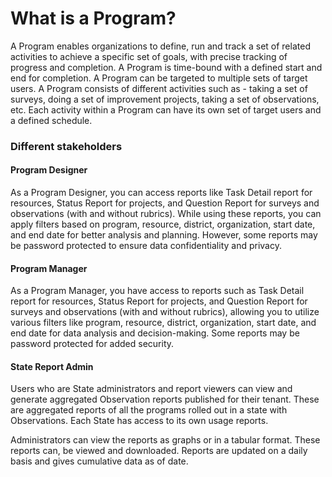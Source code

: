 # What is a Program?

A Program enables organizations to define, run and track a set of related activities to achieve a specific set of goals, with precise tracking of progress and completion. A Program is time-bound with a defined start and end for completion. A Program can be targeted to multiple sets of target users. A Program consists of different activities such as - taking a set of surveys, doing a set of improvement projects, taking a set of observations, etc. Each activity within a Program can have its own set of target users and a defined schedule.

### Different stakeholders

#### Program Designer

As a Program Designer, you can access reports like Task Detail report for resources, Status Report for projects, and Question Report for surveys and observations (with and without rubrics). While using these reports, you can apply filters based on program, resource, district, organization, start date, and end date for better analysis and planning. However, some reports may be password protected to ensure data confidentiality and privacy.

#### Program Manager

As a Program Manager, you have access to reports such as Task Detail report for resources, Status Report for projects, and Question Report for surveys and observations (with and without rubrics), allowing you to utilize various filters like program, resource, district, organization, start date, and end date for data analysis and decision-making. Some reports may be password protected for added security.

#### State Report Admin

Users who are State administrators and report viewers can view and generate aggregated Observation reports published for their tenant. These are aggregated reports of all the programs rolled out in a state with Observations. Each State has access to its own usage reports.

Administrators can view the reports as graphs or in a tabular format. These reports can, be viewed and downloaded. Reports are updated on a daily basis and gives cumulative data as of date.
